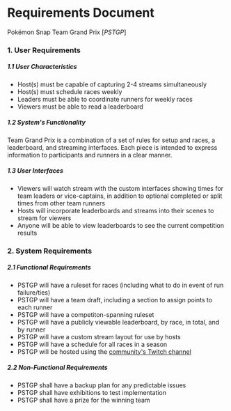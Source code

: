 # Requirements Document

Pokémon Snap Team Grand Prix [*PSTGP*]

### 1. User Requirements


##### 1.1 User Characteristics
- Host(s) must be capable of capturing 2-4 streams simultaneously
- Host(s) must schedule races weekly
- Leaders must be able to coordinate runners for weekly races
- Viewers must be able to read a leaderboard

##### 1.2 System's Functionality
Team Grand Prix is a combination of a set of rules for setup and races, a leaderboard, and streaming interfaces. Each piece is intended to express information to participants and runners in a clear manner.

##### 1.3 User Interfaces
- Viewers will watch stream with the custom interfaces showing times for team leaders or vice-captains, in addition to optional completed or split times from other team runners
- Hosts will incorporate leaderboards and streams into their scenes to stream for viewers
- Anyone will be able to view leaderboards to see the current competition results

### 2. System Requirements


##### 2.1 Functional Requirements
- PSTGP will have a ruleset for races (including what to do in event of run failure/ties)
- PSTGP will have a team draft, including a section to assign points to each runner
- PSTGP will have a competiton-spanning ruleset
- PSTGP will have a publicly viewable leaderboard, by race, in total, and by runner
- PSTGP will have a custom stream layout for use by hosts
- PSTGP will have a schedule for all races in a season
- PSTGP will be hosted using the [community's Twitch channel](https://twitch.tv/pkmnsnap)


##### 2.2 Non-Functional Requirements
- PSTGP shall have a backup plan for any predictable issues
- PSTGP shall have exhibitions to test implementation
- PSTGP shall have a prize for the winning team
